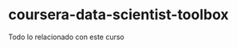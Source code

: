 coursera-data-scientist-toolbox
===============================

Todo lo relacionado con este curso
